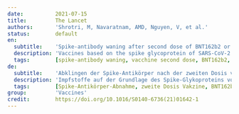 ```yaml
---
date:          2021-07-15
title:         The Lancet
authors:       'Shrotri, M, Navaratnam, AMD, Nguyen, V, et al.'
status:        default
en:
  subtitle:    'Spike-antibody waning after second dose of BNT162b2 or ChAdOx1'
  description: 'Vaccines based on the spike glycoprotein of SARS-CoV-2 are being rolled out globally to control transmission and limit morbidity and mortality due to COVID-19. Current evidence indicates strong immunogenicity and high short-term efficacy for BNT162b2 (Pfizer–BioNTech) and ChAdOx1 nCoV-19 (Oxford–AstraZeneca). Both vaccines are delivered through a prime-boost strategy, and many countries, including the UK, have used dose intervals longer than 3–4 weeks, expecting to maximise first-dose coverage and immunogenicity. With continued high global incidence, and potential for more transmissible SARS-CoV-2 variants, data on longer-term vaccine efficacy and antibody dynamics in infection-naive individuals are essential for clarifying the need for further booster doses.'
  tags:        [spike-antibody waning, vacchine second dose, BNT162b2, ChAdOx1, efficiacy]
de:
  subtitle:    'Abklingen der Spike-Antikörper nach der zweiten Dosis von BNT162b2 oder ChAdOx1'
  description: 'Impfstoffe auf der Grundlage des Spike-Glykoproteins von SARS-CoV-2 werden weltweit eingeführt, um die Übertragung zu kontrollieren und die durch COVID-19 verursachte Morbidität und Mortalität zu begrenzen. Derzeit gibt es Hinweise auf eine starke Immunogenität und hohe kurzfristige Wirksamkeit von BNT162b2 (Pfizer-BioNTech) und ChAdOx1 nCoV-19 (Oxford-AstraZeneca). Beide Impfstoffe werden im Rahmen einer Prime-Boost-Strategie verabreicht, und viele Länder, darunter auch das Vereinigte Königreich, haben Dosisintervalle von mehr als drei bis vier Wochen gewählt, in der Erwartung, die Abdeckung und Immunogenität der ersten Dosis zu maximieren. Angesichts der anhaltend hohen weltweiten Inzidenz und des Potenzials für weitere übertragbare SARS-CoV-2-Varianten sind Daten über die längerfristige Wirksamkeit des Impfstoffs und die Antikörperdynamik bei infektionsfreien Personen von entscheidender Bedeutung, um den Bedarf an weiteren Auffrischungsdosen zu klären.' 
  tags:        [Spike-Antikörper-Abnahme, zweite Dosis Vakzine, BNT162b2, ChAdOx1, Wirksamkeit]
group:         'Vaccines'
credit:        https://doi.org/10.1016/S0140-6736(21)01642-1
---
```

